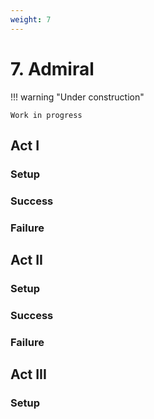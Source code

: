 ```yaml
---
weight: 7
---
```


# 7. Admiral

!!! warning "Under construction"

    Work in progress

## Act I

### Setup

### Success

### Failure

## Act II

### Setup

### Success

### Failure

## Act III

### Setup